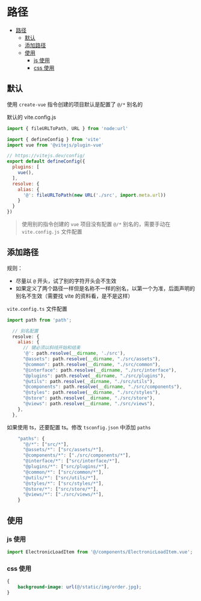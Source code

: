 # 路径

- [路径](#路径)
  - [默认](#默认)
  - [添加路径](#添加路径)
  - [使用](#使用)
    - [js 使用](#js-使用)
    - [css 使用](#css-使用)

## 默认

使用 `create-vue` 指令创建的项目默认是配置了 `@/*` 别名的

默认的 vite.config.js

```js
import { fileURLToPath, URL } from 'node:url'

import { defineConfig } from 'vite'
import vue from '@vitejs/plugin-vue'

// https://vitejs.dev/config/
export default defineConfig({
  plugins: [
    vue(),
  ],
  resolve: {
    alias: {
      '@': fileURLToPath(new URL('./src', import.meta.url))
    }
  }
})
```

> 使用别的指令创建的 `vue` 项目没有配置 `@/*` 别名的，需要手动在 `vite.config.js` 文件配置

## 添加路径

规则：

- 尽量以 `@` 开头，试了别的字符开头会不生效
- 如果定义了两个路径一样但是名称不一样的别名，以第一个为准，后面声明的别名不生效（需要找 vite 的资料看，是不是这样）

`vite.config.ts` 文件配置

```js
import path from 'path';

  // 别名配置
  resolve: {
    alias: {
      // 键必须以斜线开始和结束
      '@': path.resolve(__dirname, './src'),
      "@assets": path.resolve(__dirname, "./src/assets"),
      "@common": path.resolve(__dirname, "./src/common"),
      "@interface": path.resolve(__dirname, "./src/interface"),
      "@plugins": path.resolve(__dirname, "./src/plugins"),
      "@utils": path.resolve(__dirname, "./src/utils"),
      "@components": path.resolve(__dirname, "./src/components"),
      "@styles": path.resolve(__dirname, "./src/styles"),
      "@store": path.resolve(__dirname, "./src/store"),
      "@views": path.resolve(__dirname, "./src/views"),
    },
  },
```

如果使用 ts，还要配置 ts。修改 `tsconfig.json` 中添加 `paths`

```js
    "paths": {
      "@/*": ["src/*"],
      "@assets/*": ["src/assets/*"],
      "@components/*": ["./src/components/*"],
      "@interface/*": ["src/interface/*"],   
      "@plugins/*": ["src/plugins/*"],   
      "@common/*": ["src/common/*"],   
      "@utils/*": ["src/utils/*"],   
      "@styles/*": ["src/styles/*"],   
      "@store/*": ["src/store/*"],   
      "@views/*": ["./src/views/*"],     
    }
```

## 使用

### js 使用

```js
import ElectronicLoadItem from '@/components/ElectronicLoadItem.vue';
```

### css 使用

```css
{
	background-image: url(@/static/img/order.jpg);
}
```
